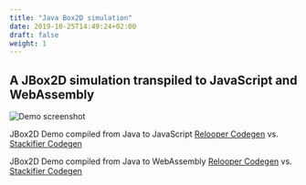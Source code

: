 ```yaml
---
title: "Java Box2D simulation"
date: 2019-10-25T14:49:24+02:00
draft: false
weight: 1
---
```


## A JBox2D simulation transpiled to JavaScript and WebAssembly

![Demo screenshot](/Bytecoder/docassets/jbox2ddemo.png)

JBox2D Demo compiled from Java to JavaScript [Relooper Codegen](Bytecoder/index-js.html) vs. [Stackifier Codegen](/Bytecoder/index-stackified.html)

JBox2D Demo compiled from Java to WebAssembly [Relooper Codegen](/Bytecoder/indexwasm.html) vs. [Stackifier Codegen](/Bytecoder/indexwasm-stackified.html)
